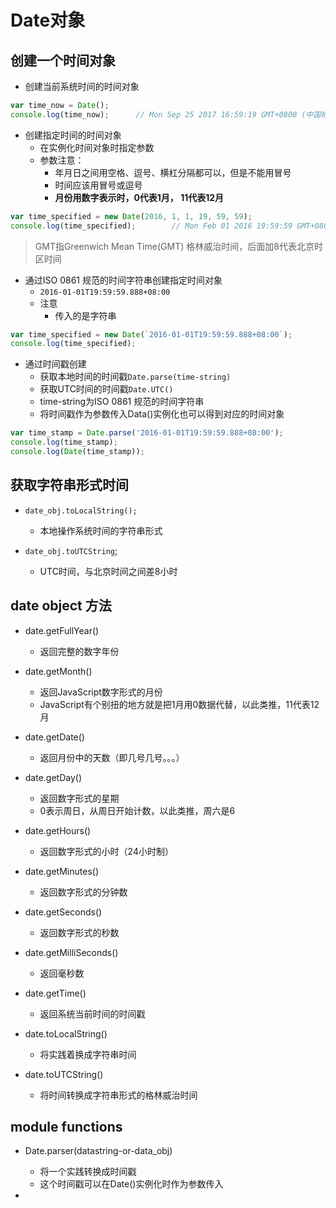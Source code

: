 # Date对象

## 创建一个时间对象
- 创建当前系统时间的时间对象

```javascript
var time_now = Date();
console.log(time_now);		// Mon Sep 25 2017 16:59:19 GMT+0800 (中国标准时间)
```

- 创建指定时间的时间对象
	- 在实例化时间对象时指定参数
	- 参数注意：
		- 年月日之间用空格、逗号、横杠分隔都可以，但是不能用冒号
		- 时间应该用冒号或逗号
		- __月份用数字表示时，0代表1月， 11代表12月__
		
```javascript
var time_specified = new Date(2016, 1, 1, 19, 59, 59);
console.log(time_specified);		// Mon Feb 01 2016 19:59:59 GMT+0800 (中国标准时间)
```

> GMT指Greenwich Mean Time(GMT) 格林威治时间，后面加8代表北京时区时间 

- 通过ISO 0861 规范的时间字符串创建指定时间对象
	- `2016-01-01T19:59:59.888+08:00`
	- 注意
		- 传入的是字符串


```javascript
var time_specified = new Date(`2016-01-01T19:59:59.888+08:00`);
console.log(time_specified);

```

- 通过时间戳创建
	- 获取本地时间的时间戳`Date.parse(time-string)`
	- 获取UTC时间的时间戳`Date.UTC()`
	- time-string为ISO 0861 规范的时间字符串
	- 将时间戳作为参数传入Data()实例化也可以得到对应的时间对象

```javascript
var time_stamp = Date.parse('2016-01-01T19:59:59.888+08:00');
console.log(time_stamp);
console.log(Date(time_stamp));
```


## 获取字符串形式时间
- `date_obj.toLocalString();`
	- 本地操作系统时间的字符串形式


- `date_obj.toUTCString`;
	- UTC时间，与北京时间之间差8小时



## date object 方法
- date.getFullYear()
	- 返回完整的数字年份
- date.getMonth()
	- 返回JavaScript数字形式的月份
	- JavaScript有个别扭的地方就是把1月用0数据代替，以此类推，11代表12月
- date.getDate()
	- 返回月份中的天数（即几号几号。。。）
- date.getDay()
	- 返回数字形式的星期
	- 0表示周日，从周日开始计数，以此类推，周六是6	
- date.getHours()
	- 返回数字形式的小时（24小时制）
- date.getMinutes()
	- 返回数字形式的分钟数
- date.getSeconds()
	- 返回数字形式的秒数
- date.getMilliSeconds()
	- 返回毫秒数


- date.getTime()
	- 返回系统当前时间的时间戳


- date.toLocalString()
	- 将实践着换成字符串时间

- date.toUTCString()
	- 将时间转换成字符串形式的格林威治时间

## module functions
- Date.parser(datastring-or-data_obj)
	- 将一个实践转换成时间戳
	- 这个时间戳可以在Date()实例化时作为参数传入

- 





